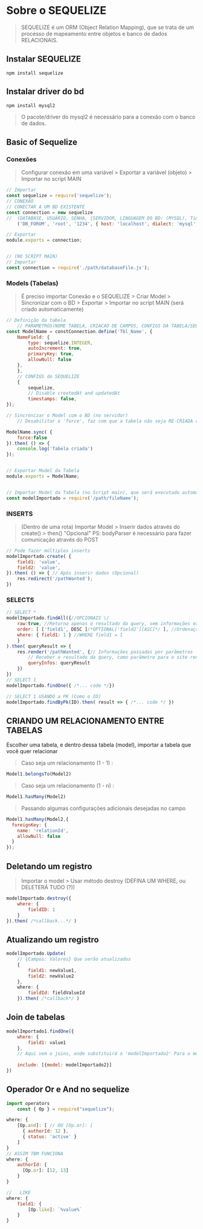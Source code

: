 # Sobre o SEQUELIZE
>SEQUELIZE é um ORM (Object Relation Mapping), que se trata de um processo de mapeamento entre objetos e banco de dados RELACIONAIS.

## Instalar SEQUELIZE
    npm install sequelize

## Instalar driver do bd
    npm install mysql2
>O pacote/driver do mysql2 é necessário para a conexão com o banco de dados.

## Basic of Sequelize

### Conexões
>Configurar conexão em uma variável > Exportar a variável (objeto) > Importar no script MAIN
```javascript
// Importar
const sequelize = require('sequelize');
// CONEXÃO 
// CONECTAR A UM BD EXISTENTE
const connection = new sequelize
//  (DATABASE, USUÁRIO, SENHA, {SERVIDOR, LINGUAGEM DO BD: (MYSQL), Timezone/Fuso horário})
    ('DB_FORUM', 'root', '1234', { host: 'localhost', dialect: 'mysql', timezone: "-03:00" });

// Exportar
module.exports = connection;


// (NO SCRIPT MAIN)
// Importar
const connection = require('./path/databaseFile.js');
```

### Models (Tabelas)
>É preciso importar Conexão e o SEQUELIZE > Criar Model > Sincronizar com o BD > Exportar > Importar no script MAIN (será criado automaticamente)
```javascript
// Definição da tabela
    // PARAMETROS(NOME TABELA, CRIACAO DE CAMPOS, CONFIGS DA TABELA/SEQUELIZE)
const ModelName = constConnection.define('Tbl_Name', {
    NameField: {
        type: sequelize.INTEGER,
        autoIncrement: true,
        primaryKey: true,
        allowNull: false
    },
    },
    // CONFIGS do SEQUELIZE
    {
        sequelize,
        // Disable createdAt and updatedAt
        timestamps: false,
});

// Sincronizar o Model com o BD (no servidor)
    // Desabilitar o 'force', faz com que a tabela não seja RE-CRIADA caso já exista, e só seja criada, caso não exista

ModelName.sync( {
    force:false
}).then( () => {
    console.log('Tabela criada')
});


// Exportar Model da Tabela
module.exports = ModelName;


// Importar Model da Tabela (no Script main), que será executado automaticamente (Na criação de tabela)
const modelImportado = require('/path/fileName');
```

### INSERTS
>(Dentro de uma rota) Importar Model > Inserir dados através do create() > then() "Opcional"
>PS: bodyParser é necessário para fazer comunicação através do POST
```javascript
// Pode fazer múltiplos inserts
modelImportado.create( {
    field1: 'value',
    field2: 'value',
}).then( () => { // Após inserir dados (Opcional)
    res.redirect('/pathWanted');
})
```

### SELECTS
>
```javascript
// SELECT *
modelImportado.findAll({//OPCIONAIS \/
    raw:true, //Retorna apenas o resultado da query, sem informações extras
    order: [ ['field1', DESC ]/*OPTIONAL['field2'][ASC]*/ ], //Ordenação [campo, regra]
    where: { field1: 1 } //WHERE field1 = 1
    }
).then( queryResult => {
    res.render('/pathWanted', {// Informações passadas por parâmetros
        // Receber o resultado da query, como parâmetro para o site renderizado:
        queryInfos: queryResult
    })
})
// SELECT 1
modelImportado.findOne({ /*... code */})

// SELECT 1 USANDO a PK (Como o ID)
modelImportado.findByPk(ID).then( result => { /*... code */ })
```

## CRIANDO UM RELACIONAMENTO ENTRE TABELAS

Escolher uma tabela, e dentro dessa tabela (model), importar a tabela que você quer relacionar

>Caso seja um relacionamento (1 - 1) :
```js
Model1.belongsTo(Model2)
```

>Caso seja um relacionamento (1 - n) :
```js
Model1.hasMany(Model2)
```

>Passando algumas configurações adicionais desejadas no campo
```js
Model1.hasMany(Model2,{
  foreignKey: {
    name: 'relationId',
    allowNull: false
  }
});
```


## Deletando um registro
>Importar o model > Usar método destroy (DEFINA UM WHERE, ou DELETERÁ TUDO (?))
```js
modelImportado.destroy({
    where: {
        fieldID: 1
    }
}).then( /*callback...*/ )
```

## Atualizando um registro
```js
modelImportado.Update( 
    // {Campos: Valores} Que serão atualizados
    {
        field1: newValue1,
        field2: newValue2
    },
    where: {
        fieldId: fieldValueId   
    }).then( /*callback*/ )
```

## Join de tabelas
```js
modelImportado1.findOne({
    where: {
        field1: value1
    },
    // Aqui vem o joins, onde substituirá o 'modelImportado2' Para o model que desejar dar join
    
    include: [{model: modelImportado2}]
})
```


## Operador Or e And no sequelize
```js
import operators
    const { Op } = require("sequelize");

where: {
    [Op.and]: [ // OU [Op.or]: [
      { authorId: 12 },
      { status: 'active' }
    ]
}
// ASSIM TBM FUNCIONA
where: {
    authorId: {
      [Op.or]: [12, 13]
    }
}

//   LIKE
where: {
    field1: {
        [Op.like]: `%value%`
    }
}

```